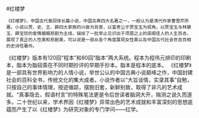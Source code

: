 #红楼梦

    《红楼梦》，中国古代章回体长篇小说，中国古典四大名著之一，一般认为是清代作家曹雪芹所著。小说以贾、史、王、薛四大家族的兴衰为背景，以富贵公子贾宝玉为视角，以贾宝玉与林黛玉、薛宝钗的爱情婚姻悲剧为主线，描绘了一批举止见识出于须眉之上的闺阁佳人的人生百态，展现了真正的人性美和悲剧美，可以说是一部从各个角度展现女性美以及中国古代社会世态百相的史诗性著作。
《红楼梦》版本有120回“程本”和80回“脂本”两大系统。程本为程伟元排印的印刷本，脂本为脂砚斋在不同时期抄评的早期手抄本。脂本是程本的底本。
《红楼梦》是一部具有世界影响力的人情小说，举世公认的中国古典小说巅峰之作，中国封建社会的百科全书，传统文化的集大成者。小说作者以“大旨谈情，实录其事”自勉，只按自己的事体情理，按迹循踪，摆脱旧套，新鲜别致，取得了非凡的艺术成就。“真事隐去，假语村言”的特殊笔法更是令后世读者脑洞大开，揣测之说久而遂多。二十世纪以来，学术界因《红楼梦》异常出色的艺术成就和丰富深刻的思想底蕴而产生了以《红楼梦》为研究对象的专门学问——红学。

